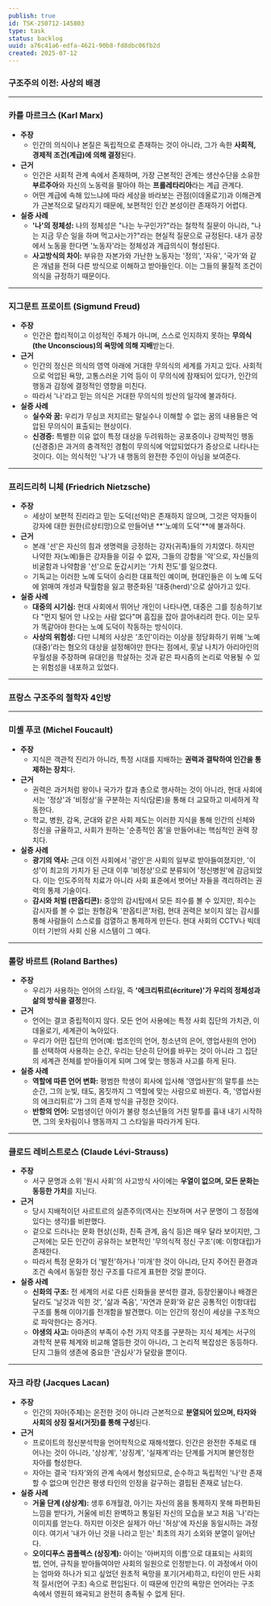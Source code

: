 ```yaml
---
publish: true
id: TSK-250712-145803
type: task
status: backlog
uuid: a76c41a6-edfa-4621-90b8-fd8dbc06fb2d
created: 2025-07-12
---
```


### **구조주의 이전: 사상의 배경**

---

### **카를 마르크스 (Karl Marx)**

- **주장**
    - 인간의 의식이나 본질은 독립적으로 존재하는 것이 아니라, 그가 속한 **사회적, 경제적 조건(계급)에 의해 결정**된다.
- **근거**
    - 인간은 사회적 관계 속에서 존재하며, 가장 근본적인 관계는 생산수단을 소유한 **부르주아**와 자신의 노동력을 팔아야 하는 **프롤레타리아**라는 계급 관계다.
    - 어떤 계급에 속해 있느냐에 따라 세상을 바라보는 관점(이데올로기)과 이해관계가 근본적으로 달라지기 때문에, 보편적인 인간 본성이란 존재하기 어렵다.
- **실증 사례**
    - **'나'의 정체성:** 나의 정체성은 "나는 누구인가?"라는 철학적 질문이 아니라, "나는 지금 무슨 일을 하며 먹고사는가?"라는 현실적 질문으로 규정된다. 내가 공장에서 노동을 한다면 '노동자'라는 정체성과 계급의식이 형성된다.
    - **사고방식의 차이:** 부유한 자본가와 가난한 노동자는 '정의', '자유', '국가'와 같은 개념을 전혀 다른 방식으로 이해하고 받아들인다. 이는 그들의 물질적 조건이 의식을 규정하기 때문이다.

---

### **지그문트 프로이트 (Sigmund Freud)**

- **주장**
    - 인간은 합리적이고 이성적인 주체가 아니며, 스스로 인지하지 못하는 **무의식(the Unconscious)의 욕망에 의해 지배**받는다.
- **근거**
    - 인간의 정신은 의식의 영역 아래에 거대한 무의식의 세계를 가지고 있다. 사회적으로 억압된 욕망, 고통스러운 기억 등이 이 무의식에 잠재되어 있다가, 인간의 행동과 감정에 결정적인 영향을 미친다.
    - 따라서 '나'라고 믿는 의식은 거대한 무의식의 빙산의 일각에 불과하다.
- **실증 사례**
    - **실수와 꿈:** 우리가 무심코 저지르는 말실수나 이해할 수 없는 꿈의 내용들은 억압된 무의식이 표출되는 현상이다.
    - **신경증:** 특별한 이유 없이 특정 대상을 두려워하는 공포증이나 강박적인 행동(신경증)은 과거의 충격적인 경험이 무의식에 억압되었다가 증상으로 나타나는 것이다. 이는 의식적인 '나'가 내 행동의 완전한 주인이 아님을 보여준다.

---

### **프리드리히 니체 (Friedrich Nietzsche)**

- **주장**
    - 세상이 보편적 진리라고 믿는 도덕(선악)은 존재하지 않으며, 그것은 약자들이 강자에 대한 원한(르상티망)으로 만들어낸 **'노예의 도덕'**에 불과하다.
- **근거**
    - 본래 '선'은 자신의 힘과 생명력을 긍정하는 강자(귀족)들의 가치였다. 하지만 나약한 자(노예)들은 강자들을 이길 수 없자, 그들의 강함을 '악'으로, 자신들의 비굴함과 나약함을 '선'으로 둔갑시키는 '가치 전도'를 일으켰다.
    - 기독교는 이러한 노예 도덕이 승리한 대표적인 예이며, 현대인들은 이 노예 도덕에 얽매여 개성과 탁월함을 잃고 평준화된 '대중(herd)'으로 살아가고 있다.
- **실증 사례**
    - **대중의 시기심:** 현대 사회에서 뛰어난 개인이 나타나면, 대중은 그를 칭송하기보다 "먼지 털어 안 나오는 사람 없다"며 흠집을 잡아 끌어내리려 한다. 이는 모두가 똑같아야 한다는 노예 도덕이 작동하는 방식이다.
    - **사상의 위험성:** 다만 니체의 사상은 '초인'이라는 이상을 정당화하기 위해 '노예(대중)'라는 혐오의 대상을 설정해야만 한다는 점에서, 훗날 나치가 아리아인의 우월성을 주장하며 유대인을 학살하는 것과 같은 파시즘의 논리로 악용될 수 있는 위험성을 내포하고 있었다.

---

### **프랑스 구조주의 철학자 4인방**

---

### **미셸 푸코 (Michel Foucault)**

- **주장**
    - 지식은 객관적 진리가 아니라, 특정 시대를 지배하는 **권력과 결탁하여 인간을 통제하는 장치**다.
- **근거**
    - 권력은 과거처럼 왕이나 국가가 칼과 총으로 행사하는 것이 아니라, 현대 사회에서는 '정상'과 '비정상'을 구분하는 지식(담론)을 통해 더 교묘하고 미세하게 작동한다.
    - 학교, 병원, 감옥, 군대와 같은 사회 제도는 이러한 지식을 통해 인간의 신체와 정신을 규율하고, 사회가 원하는 '순종적인 몸'을 만들어내는 핵심적인 권력 장치다.
- **실증 사례**
    - **광기의 역사:** 근대 이전 사회에서 '광인'은 사회의 일부로 받아들여졌지만, '이성'이 최고의 가치가 된 근대 이후 '비정상'으로 분류되어 '정신병원'에 감금되었다. 이는 인도주의적 치료가 아니라 사회 표준에서 벗어난 자들을 격리하려는 권력의 통제 기술이다.
    - **감시와 처벌 (판옵티콘):** 중앙의 감시탑에서 모든 죄수를 볼 수 있지만, 죄수는 감시자를 볼 수 없는 원형감옥 '판옵티콘'처럼, 현대 권력은 보이지 않는 감시를 통해 사람들이 스스로를 검열하고 통제하게 만든다. 현대 사회의 CCTV나 빅데이터 기반의 사회 신용 시스템이 그 예다.

---

### **롤랑 바르트 (Roland Barthes)**

- **주장**
    - 우리가 사용하는 언어의 스타일, 즉 **'에크리튀르(écriture)'가 우리의 정체성과 삶의 방식을 결정**한다.
- **근거**
    - 언어는 결코 중립적이지 않다. 모든 언어 사용에는 특정 사회 집단의 가치관, 이데올로기, 세계관이 녹아있다.
    - 우리가 어떤 집단의 언어(예: 법조인의 언어, 청소년의 은어, 영업사원의 언어)를 선택하여 사용하는 순간, 우리는 단순히 단어를 바꾸는 것이 아니라 그 집단의 세계관 전체를 받아들이게 되며 그에 맞는 행동과 사고를 하게 된다.
- **실증 사례**
    - **역할에 따른 언어 변화:** 평범한 학생이 회사에 입사해 '영업사원'의 말투를 쓰는 순간, 그의 눈빛, 태도, 몸짓까지 그 역할에 맞는 사람으로 바뀐다. 즉, '영업사원의 에크리튀르'가 그의 존재 방식을 규정한 것이다.
    - **반항의 언어:** 모범생이던 아이가 불량 청소년들의 거친 말투를 흉내 내기 시작하면, 그의 옷차림이나 행동까지 그 스타일을 따라가게 된다.

---

### **클로드 레비스트로스 (Claude Lévi-Strauss)**

- **주장**
    - 서구 문명과 소위 '원시 사회'의 사고방식 사이에는 **우열이 없으며, 모든 문화는 동등한 가치**를 지닌다.
- **근거**
    - 당시 지배적이던 사르트르의 실존주의(역사는 진보하며 서구 문명이 그 정점에 있다는 생각)를 비판했다.
    - 겉으로 드러나는 문화 현상(신화, 친족 관계, 음식 등)은 매우 달라 보이지만, 그 근저에는 모든 인간이 공유하는 보편적인 '무의식적 정신 구조'(예: 이항대립)가 존재한다.
    - 따라서 특정 문화가 더 '발전'하거나 '미개'한 것이 아니라, 단지 주어진 환경과 조건 속에서 동일한 정신 구조를 다르게 표현한 것일 뿐이다.
- **실증 사례**
    - **신화의 구조:** 전 세계의 서로 다른 신화들을 분석한 결과, 등장인물이나 배경은 달라도 '날것과 익힌 것', '삶과 죽음', '자연과 문화'와 같은 공통적인 이항대립 구조를 통해 이야기를 전개함을 발견했다. 이는 인간의 정신이 세상을 구조적으로 파악한다는 증거다.
    - **야생의 사고:** 아마존의 부족이 수천 가지 약초를 구분하는 지식 체계는 서구의 과학적 분류 체계와 비교해 열등한 것이 아니라, 그 논리적 복잡성은 동등하다. 단지 그들의 생존에 중요한 '관심사'가 달랐을 뿐이다.

---

### **자크 라캉 (Jacques Lacan)**

- **주장**
    - 인간의 자아(주체)는 온전한 것이 아니라 근본적으로 **분열되어 있으며, 타자와 사회의 상징 질서(거짓)를 통해 구성**된다.
- **근거**
    - 프로이트의 정신분석학을 언어학적으로 재해석했다. 인간은 완전한 주체로 태어나는 것이 아니라, '상상계', '상징계', '실재계'라는 단계를 거치며 불안정한 자아를 형성한다.
    - 자아는 결국 '타자'와의 관계 속에서 형성되므로, 순수하고 독립적인 '나'란 존재할 수 없으며 인간은 평생 타인의 인정을 갈구하는 결핍된 존재로 남는다.
- **실증 사례**
    - **거울 단계 (상상계):** 생후 6개월경, 아기는 자신의 몸을 통제하지 못해 파편화된 느낌을 받다가, 거울에 비친 완벽하고 통일된 자신의 모습을 보고 처음 '나'라는 이미지를 얻는다. 하지만 이것은 실제가 아닌 '허상'에 자신을 동일시하는 과정이다. 여기서 '내가 아닌 것을 나라고 믿는' 최초의 자기 소외와 분열이 일어난다.
    - **오이디푸스 콤플렉스 (상징계):** 아이는 '아버지의 이름'으로 대표되는 사회의 법, 언어, 규칙을 받아들여야만 사회의 일원으로 인정받는다. 이 과정에서 아이는 엄마와 하나가 되고 싶었던 원초적 욕망을 포기(거세)하고, 타인이 만든 사회적 질서(언어 구조) 속으로 편입된다. 이 때문에 인간의 욕망은 언어라는 구조 속에서 영원히 왜곡되고 완전히 충족될 수 없게 된다.
